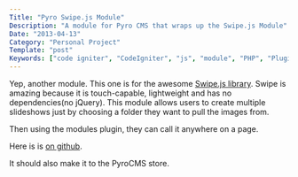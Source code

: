 ```yaml
---
Title: "Pyro Swipe.js Module"
Description: "A module for Pyro CMS that wraps up the Swipe.js Module"
Date: "2013-04-13"
Category: "Personal Project"
Template: "post"
Keywords: ["code igniter", "CodeIgniter", "js", "module", "PHP", "Plugin", "PyroCMS", "slider", "swipe"]
---
```


Yep, another module. This one is for the awesome [Swipe.js library](https://github.com/bradbirdsall/Swipe "bradbirdsall/Swipe"). Swipe is amazing because it is touch-capable, lightweight and has no dependencies(no jQuery). This module allows users to create multiple slideshows just by choosing a folder they want to pull the images from.

Then using the modules plugin, they can call it anywhere on a page.

Here is is [on github](https://github.com/james2doyle/pyro-swipe-module "james2doyle/pyro-swipe-module").

It should also make it to the PyroCMS store.
